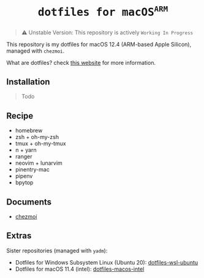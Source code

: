 <h1>
  <p align="center">
    <samp>
      dotfiles for macOS<sup><code>ARM</code></sup>
    </samp>
  </p>
</h1>

> :warning: Unstable Version: This repository is actively `Working In Progress`

This repository is my dotfiles for macOS 12.4 (ARM-based Apple Silicon), managed with `chezmoi`.

What are dotfiles? check [this website](https://dotfiles.github.io/) for more information.

## Installation

> Todo

## Recipe
- homebrew
- zsh + oh-my-zsh
- tmux + oh-my-tmux
- n + yarn
- ranger
- neovim + lunarvim
- pinentry-mac
- pipenv
- bpytop

## Documents

- [chezmoi](https://www.chezmoi.io/)

## Extras

Sister repositories (managed with `yadm`):

- Dotfiles for Windows Subsystem Linux (Ubuntu 20): [dotfiles-wsl-ubuntu](https://github.com/jukrb0x/dotfiles-wsl-ubuntu)
- Dotfiles for macOS 11.4 (intel): [dotfiles-macos-intel](https://github.com/jukrb0x/dotfiles-macos-intel)

